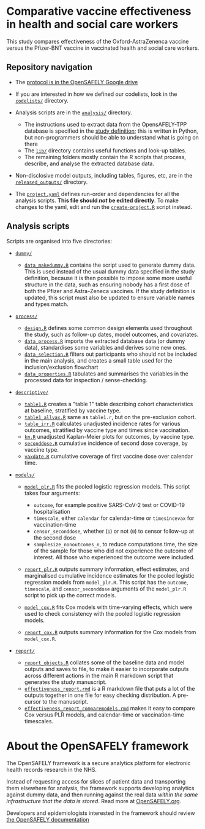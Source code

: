 # Comparative vaccine effectiveness in health and social care workers

This study compares effectiveness of the Oxford-AstraZenenca vaccine versus the Pfizer-BNT vaccine in vaccinated health and social care workers.

## Repository navigation

-   The [protocol is in the OpenSAFELY Google drive](https://docs.google.com/document/d/1eQ6N0JiFmUOFP2EA-AEE3PhGJ8yxjHEaA5IVSehOAXI/edit#)

-   If you are interested in how we defined our codelists, look in the [`codelists/`](./codelists/) directory.

-   Analysis scripts are in the [`analysis/`](./analysis) directory.

    -   The instructions used to extract data from the OpensAFELY-TPP database is specified in the [study definition](./analysis/study_definition.py); this is written in Python, but non-programmers should be able to understand what is going on there
    -   The [`lib/`](./analysis/lib) directory contains useful functions and look-up tables.
    -   The remaining folders mostly contain the R scripts that process, describe, and analyse the extracted database data.

-   Non-disclosive model outputs, including tables, figures, etc, are in the [`released_outputs/`](./released_outputs) directory.

-   The [`project.yaml`](./project.yaml) defines run-order and dependencies for all the analysis scripts. **This file should *not* be edited directly**. To make changes to the yaml, edit and run the [`create-project.R`](./create-project.R) script instead.

## Analysis scripts

Scripts are organised into five directories:

-   [`dummy/`](./analysis/dummy)

    -   [`data_makedummy.R`](analysis/R/process/data_makedummy.R) contains the script used to generate dummy data. This is used instead of the usual dummy data specified in the study definition, because it is then possible to impose some more useful structure in the data, such as ensuring nobody has a first dose of both the Pfizer and Astra-Zeneca vaccines. If the study definition is updated, this script must also be updated to ensure variable names and types match.

-   [`process/`](./analysis/process)

    -   [`design.R`](analysis/R/process/design.R) defines some common design elements used throughout the study, such as follow-up dates, model outcomes, and covariates.
    -   [`data_process.R`](analysis/R/process/data_process.R) imports the extracted database data (or dummy data), standardises some variables and derives some new ones.
    -   [`data_selection.R`](./analysis/R/process/data_selection.R) filters out participants who should not be included in the main analysis, and creates a small table used for the inclusion/exclusion flowchart
    -   [`data_properties.R`](./analysis/R/process/data_properties.R) tabulates and summarises the variables in the processed data for inspection / sense-checking.

-   [`descriptive/`](./analysis/descriptive)

    -   [`table1.R`](./analysis/R/descriptive/table1.R) creates a "table 1" table describing cohort characteristics at baseline, stratified by vaccine type.
    -   [`table1_allvax.R`](./analysis/R/descriptive/table1.R) same as `table1.r`, but on the pre-exclusion cohort.
    -   [`table_irr.R`](./analysis/R/descriptive/table_irr.R) calculates unadjusted incidence rates for various outcomes, stratified by vaccine type and times since vaccination.
    -   [`km.R`](./analysis/R/descriptive/km.R) unadjusted Kaplan-Meier plots for outcomes, by vaccine type.
    -   [`seconddose.R`](./analysis/R/descriptive/seconddose.R) cumulative incidence of second dose coverage, by vaccine type.
    -   [`vaxdate.R`](./analysis/R/descriptive/vaxdate.R) cumulative coverage of first vaccine dose over calendar time.

-   [`models/`](./analysis/models)

    -   [`model_plr.R`](./analysis/R/models/model_plr.R) fits the pooled logistic regression models. This script takes four arguments:

        -   `outcome`, for example positive SARS-CoV-2 test or COVID-19 hospitalisation
        -   `timescale`, either `calendar` for calendar-time or `timesincevax` for vaccination-time
        -   `censor_seconddose`, whether (`1`) or not (`0`) to censor follow-up at the second dose
        -   `samplesize_nonoutcomes_n`, to reduce computations time, the size of the sample for those who did not experience the outcome of interest. All those who experienced the outcome were included.

    -   [`report_plr.R`](./analysis/R/models/report_plr.R) outputs summary information, effect estimates, and marginalised cumulative incidence estimates for the pooled logistic regression models from `model_plr.R`. This script has the `outcome`, `timescale`, and `censor_seconddose` arguments of the `model_plr.R` script to pick up the correct models.

    -   [`model_cox.R`](./analysis/R/models/model_cox.R) fits Cox models with time-varying effects, which were used to check consistency with the pooled logistic regression models.

    -   [`report_cox.R`](./analysis/R/models/report_cox.R) outputs summary information for the Cox models from `model_cox.R`.

-   [`report/`](./analysis/report)

    -   [`report_objects.R`](./analysis/report/report_objects.R) collates some of the baseline data and model outputs and saves to file, to make it easier to incorporate outputs across different actions in the main R markdown script that generates the study manuscript.
    -   [`effectiveness_report.rmd`](./analysis/report/effectiveness_report.rmd) is a R markdown file that puts a lot of the outputs together in one file for easy checking distribution. A pre-cursor to the manuscript.
    -   [`effectiveness_report_comparemodels.rmd`](./analysis/report/effectiveness_report_comparemodels.rmd) makes it easy to compare Cox versus PLR models, and calendar-time or vaccination-time timescales.

# About the OpenSAFELY framework

The OpenSAFELY framework is a secure analytics platform for electronic health records research in the NHS.

Instead of requesting access for slices of patient data and transporting them elsewhere for analysis, the framework supports developing analytics against dummy data, and then running against the real data *within the same infrastructure that the data is stored*. Read more at [OpenSAFELY.org](https://opensafely.org).

Developers and epidemiologists interested in the framework should review [the OpenSAFELY documentation](https://docs.opensafely.org)

